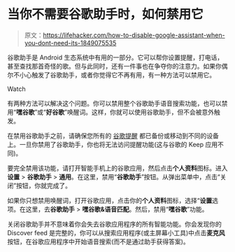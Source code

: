 # 当你不需要谷歌助手时，如何禁用它

> 原文：<https://lifehacker.com/how-to-disable-google-assistant-when-you-dont-need-its-1849075535>

谷歌助手是 Android 生态系统中有用的一部分。它可以帮你设置提醒，打电话，甚至查找那首奇怪的歌。但与此同时，还有一件事也在争夺你的注意力。如果你偶尔不小心触发了谷歌助手，或者你觉得它不再有用，有一种方法可以禁用它。

Watch

有两种方法可以解决这个问题。你可以禁用整个谷歌助手语音搜索功能，也可以禁用“**嘿谷歌**”或“**好谷歌**”唤醒词。这样，你就可以使用谷歌助手，但不会被意外触发。

在禁用谷歌助手之前，请确保您所有的 [谷歌提醒](https://lifehacker.com/the-best-ways-to-use-google-assistant-s-reminders-1838294120) 都已备份或移动到不同的设备上。一旦你禁用了谷歌助手，你也将无法访问提醒功能(这与谷歌的 Keep 应用不同)。

要完全禁用该功能，请打开智能手机上的谷歌应用，然后点击**个人资料**图标。进入**设置** > **谷歌助手** > **通用**。在这里，禁用“**谷歌助手**”按钮。从弹出菜单中，点击“关闭”按钮，你就完成了。

如果你只想禁用唤醒词，打开谷歌应用，点击你的**个人资料**图标，选择“**设置**选项。在这里，去**谷歌助手** > **嘿谷歌&语音匹配**。然后，禁用“**嘿谷歌**”功能。

关闭谷歌助手并不意味着你会失去谷歌应用程序的所有智能功能。你会发现你的 Discover feed 是完整的，你可以从搜索应用程序(或主屏幕小工具)中点击**麦克风**按钮，在谷歌应用程序中开始语音搜索(而不是通过助手获得答案)。